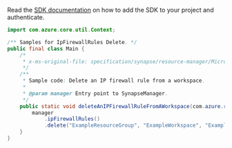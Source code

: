 Read the [SDK documentation](https://github.com/Azure/azure-sdk-for-java/blob/azure-resourcemanager-synapse_1.0.0-beta.3/sdk/synapse/azure-resourcemanager-synapse/README.md) on how to add the SDK to your project and authenticate.

```java
import com.azure.core.util.Context;

/** Samples for IpFirewallRules Delete. */
public final class Main {
    /*
     * x-ms-original-file: specification/synapse/resource-manager/Microsoft.Synapse/stable/2021-06-01/examples/DeleteIpFirewallRule.json
     */
    /**
     * Sample code: Delete an IP firewall rule from a workspace.
     *
     * @param manager Entry point to SynapseManager.
     */
    public static void deleteAnIPFirewallRuleFromAWorkspace(com.azure.resourcemanager.synapse.SynapseManager manager) {
        manager
            .ipFirewallRules()
            .delete("ExampleResourceGroup", "ExampleWorkspace", "ExampleIpFirewallRule", Context.NONE);
    }
}
```
